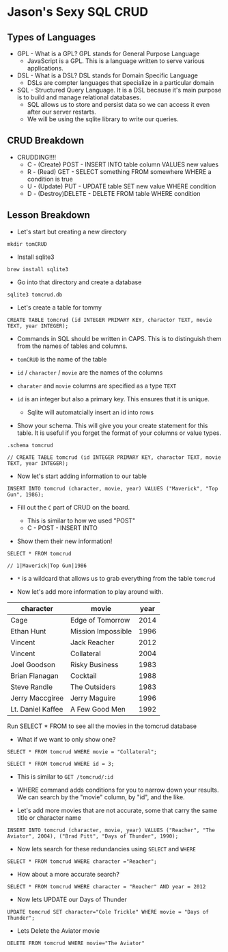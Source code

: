 # Jason's Sexy SQL CRUD

## Types of Languages

* GPL - What is a GPL? GPL stands for General Purpose Language
	* JavaScript is a GPL. This is a language written to serve various applications.
* DSL - What is a DSL? DSL stands for Domain Specific Language
	* DSLs are compter languages that specialize in a particular domain
* SQL - Structured Query Language. It is a DSL because it's main purpose is to build and manage relational databases. 
	* SQL allows us to store and persist data so we can access it even after our server restarts.
	* We will be using the sqlite library to write our queries.  

## CRUD Breakdown

* CRUDDING!!!!
	* C - (Create) POST - INSERT INTO table column VALUES new values
	* R - (Read) GET - SELECT something FROM somewhere WHERE a condition is true
	* U - (Update) PUT - UPDATE table SET new value WHERE condition
	* D - (Destroy)DELETE - DELETE FROM table WHERE condition


## Lesson Breakdown

* Let's start but creating a new directory
```
mkdir tomCRUD
```
* Install sqlite3

```
brew install sqlite3
```
* Go into that directory and create a database

```
sqlite3 tomcrud.db
```
* Let's create a table for tommy

```
CREATE TABLE tomcrud (id INTEGER PRIMARY KEY, charactor TEXT, movie TEXT, year INTEGER);
```
* Commands in SQL should be written in CAPS. This is to distinguish them from the names of tables and columns.
* `tomCRUD` is the name of the table
* `id` / `character` / `movie` are the names of the columns
* `charater` and `movie` columns are specified as a type `TEXT`
* `id` is an integer but also a primary key. This ensures that it is unique. 
	* Sqlite will automatcially insert an id into rows 

* Show your schema. This will give you your create statement for this table. It is useful if you forget the format of your columns or value types.

```
.schema tomcrud

// CREATE TABLE tomcrud (id INTEGER PRIMARY KEY, charactor TEXT, movie TEXT, year INTEGER);
```
* Now let's start adding information to our table

```
INSERT INTO tomcrud (character, movie, year) VALUES ("Maverick", "Top Gun", 1986);
```
* Fill out the `C` part of CRUD on the board. 
	* This is similar to how we used "POST" 
	* C - POST - INSERT INTO

* Show them their new information!

```
SELECT * FROM tomcrud

// 1|Maverick|Top Gun|1986
```
* `*` is a wildcard that allows us to grab everything from the table `tomcrud`

* Now let's add more information to play around with. 

| character  | movie  | year |
|------------| ------ |-------|
|Cage   | Edge of Tomorrow | 2014 |
|Ethan Hunt | Mission Impossible | 1996 |
|Vincent | Jack Reacher  | 2012 |
|Vincent  | Collateral  | 2004 | 
|Joel Goodson | Risky Business| 1983 |
|Brian Flanagan| Cocktail   | 1988 |
|Steve Randle | The Outsiders| 1983 |
|Jerry Maccgiree | Jerry Maguire| 1996 |
|Lt. Daniel Kaffee| A Few Good Men| 1992 |

Run SELECT * FROM to see all the movies in the tomcrud database

* What if we want to only show one? 

```
SELECT * FROM tomcrud WHERE movie = "Collateral";

SELECT * FROM tomcrud WHERE id = 3;
``` 

* This is similar to `GET /tomcrud/:id`
* WHERE command adds conditions for you to narrow down your results. We can search by the "movie" column, by "id", and the like.

* Let's add more movies that are not accurate, some that carry the same title or character name

```
INSERT INTO tomcrud (character, movie, year) VALUES ("Reacher", "The Aviator", 2004), ("Brad Pitt", "Days of Thunder", 1990);
```
* Now lets search for these redundancies using `SELECT` and `WHERE`

```
SELECT * FROM tomcrud WHERE character ="Reacher";
```
* How about a more accurate search?

```
SELECT * FROM tomcrud WHERE character = "Reacher" AND year = 2012
```
* Now lets UPDATE our Days of Thunder

```
UPDATE tomcrud SET character="Cole Trickle" WHERE movie = "Days of Thunder";
```

* Lets Delete the Aviator movie

```
DELETE FROM tomcrud WHERE movie="The Aviator"
```
